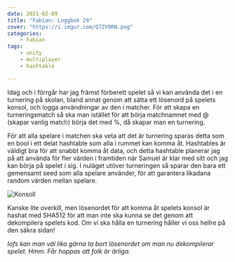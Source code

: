 ```yaml
---
date: 2021-02-09
title: "Fabian: Loggbok 29"
cover: "https://i.imgur.com/Q7ZV9RN.png"
categories: 
    - Fabian
tags:
    - unity
    - multiplayer
    - hashtable

---
```


Idag och i förrgår har jag främst förberett spelet så vi kan använda det i en turnering på skolan, bland annat genom att sätta ett lösenord på spelets konsol, och logga användningar av den i matcher. För att skapa en turneringsmatch så ska man istället för att börja matchnamnet med @ (skapar vanlig match) börja det med %, då skapar man en turnering. 

För att alla spelare i matchen ska veta att det är turnering sparas detta som en bool i ett delat hashtable som alla i rummet kan komma åt. Hashtables är väldigt bra för att snabbt komma åt data, och detta hashtable planerar jag på att använda för fler värden i framtiden när Samuel är klar med sitt och jag kan börja på spelet i sig. I nuläget utöver turneringen så sparar den bara ett gemensamt seed som alla spelare använder, för att garantera likadana random värden mellan spelare.

![Konsoll](https://i.imgur.com/70xZeIh.png)

Kanske lite overkill, men lösenordet för att komma åt spelets konsol är hashat med SHA512 för att man inte ska kunna se det genom att dekompilera spelets kod. Om vi ska hålla en turnering håller vi oss hellre på den säkra sidan! 

*Iofs kan man väl lika gärna ta bort lösenordet om man nu dekompilerar spelet. Hmm. Får hoppas att folk är ärliga.*